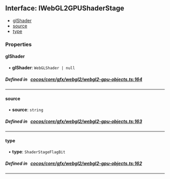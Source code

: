 ## Interface: IWebGL2GPUShaderStage

- [glShader](#glShader)
- [source](#source)
- [type](#type)

### Properties

#### glShader

<div style="margin-left: 10px;">


• **glShader**: ``WebGLShader | null``

</div>


##### Defined in &nbsp;   [cocos/core/gfx/webgl2/webgl2-gpu-objects.ts:164](https://github.com/cocos-creator/engine/blob/c7bf6b8a9/cocos/core/gfx/webgl2/webgl2-gpu-objects.ts#L164)&nbsp;

___
#### source

<div style="margin-left: 10px;">


• **source**: ``string``

</div>


##### Defined in &nbsp;   [cocos/core/gfx/webgl2/webgl2-gpu-objects.ts:163](https://github.com/cocos-creator/engine/blob/c7bf6b8a9/cocos/core/gfx/webgl2/webgl2-gpu-objects.ts#L163)&nbsp;

___
#### type

<div style="margin-left: 10px;">


• **type**: ``ShaderStageFlagBit``

</div>


##### Defined in &nbsp;   [cocos/core/gfx/webgl2/webgl2-gpu-objects.ts:162](https://github.com/cocos-creator/engine/blob/c7bf6b8a9/cocos/core/gfx/webgl2/webgl2-gpu-objects.ts#L162)&nbsp;

___
